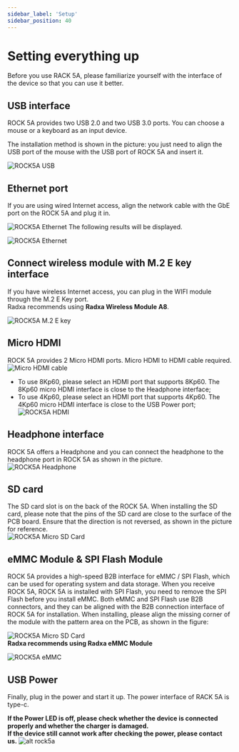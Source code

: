 ```yaml
---
sidebar_label: 'Setup'
sidebar_position: 40
---
```


# Setting everything up

Before you use RACK 5A, please familiarize yourself with the interface of the device so that you can use it better.

## USB interface
ROCK 5A provides two USB 2.0 and two USB 3.0 ports. You can choose a mouse or a keyboard as an input device.  

The installation method is shown in the picture: you just need to align the USB port of the mouse with the USB port of ROCK 5A and insert it.

![ROCK5A USB](/img/rock5a/rock5a_usb.webp)

## Ethernet port 
If you are using wired Internet access, align the network cable with the GbE port on the ROCK 5A and plug it in.

![ROCK5A Ethernet](/img/rock5a/rock5a_ethernet_01.webp)
The following results will be displayed.

![ROCK5A Ethernet](/img/rock5a/rock5a_ethernet_02.webp)

## Connect wireless module with M.2 E key interface
If you have wireless Internet access, you can plug in the WIFI module through the M.2 E Key port.  
Radxa recommends using **Radxa Wireless Module A8**.

![ROCK5A M.2 E key](/img/rock5a/rock5a_m2.webp)

## Micro HDMI
ROCK 5A provides 2 Micro HDMI ports.
Micro HDMI to HDMI cable required.
![Micro HDMI cable](/img/accessories/micro-hdmi-cable-01.webp)
- To use 8Kp60, please select an HDMI port that supports 8Kp60. The 8Kp60 micro HDMI interface is close to the Headphone interface;
- To use 4Kp60, please select an HDMI port that supports 4Kp60. The 4Kp60 micro HDMI interface is close to the USB Power port;  
![ROCK5A HDMI](/img/rock5a/rock5a_hdmi.webp)

## Headphone interface 
ROCK 5A offers a Headphone and you can connect the headphone to the headphone port in ROCK 5A as shown in the picture.
![ROCK5A Headphone](/img/rock5a/rock5a_headphone.webp)

## SD card  
The SD card slot is on the back of the ROCK 5A. When installing the SD card, please note that the pins of the SD card are close to the surface of the PCB board. Ensure that the direction is not reversed, as shown in the picture for reference.  
![ROCK5A Micro SD Card](/img/rock5a/rock5_sd.webp)

## eMMC Module & SPI Flash Module

ROCK 5A provides a high-speed B2B interface for eMMC / SPI Flash, which can be used for operating system and data storage. When you receive ROCK 5A, ROCK 5A is installed with SPI Flash, you need to remove the SPI Flash before you install eMMC. Both eMMC and SPI Flash use B2B connectors, and they can be aligned with the B2B connection interface of ROCK 5A for installation. When installing, please align the missing corner of the module with the pattern area on the PCB, as shown in the figure:

![ROCK5A Micro SD Card](/img/rock5a/rock5a-use-emmc.webp)  
**Radxa recommends using Radxa eMMC Module**  

![ROCK5A eMMC](/img/rock5a/rock5a_emmc.webp)  

## USB Power
Finally, plug in the power and start it up. The power interface of RACK 5A is type-c.  

**If the Power LED is off, please check whether the device is connected properly and whether the charger is damaged.**  
**If the device still cannot work after checking the power, please contact us.**
![alt rock5a](/img/rock5a/rock5a_power.webp)

